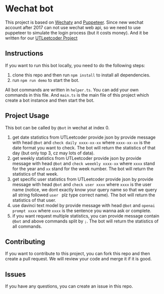 # Wechat bot

This project is based on [Wechaty](https://github.com/wechaty/wechaty) and [Puppeteer](https://github.com/padlocal). Since new wechat account after 2017 can not use wechat web api, so we need to use puppeteer to simulate the login process (but it costs money). And it be written for our [UTLeetcoder Project](https://github.com/XFTTech/UTLeetcoder)

## Instructions

If you want to run this bot locally, you need to do the following steps:
1. clone this repo and then run `npm install` to install all dependencies.
2. run `npm run demo` to start the bot.

All bot commands are written in `helper.ts`. You can add your own commands in this file. And `main.ts` is the main file of this project which create a bot instance and then start the bot.


## Project Usage

This bot can be called by `@bot` in wechat at index 0.

1. get date statistics from UTLeetcoder provide json by provide message with head `@bot` and `check daily xxxx-xx-xx` where `xxxx-xx-xx` is the date format you want to check. The bot will return the statistics of that day (but only top 3, cz may lots of data).
2. get weekly statistics from UTLeetcoder provide json by provide message with head `@bot` and `check weeekly xxxx-xx` where `xxxx` stand for the year and `xx` stand for the week number. The bot will return the statistics of that week.
3. get specific user statistics from UTLeetcoder provide json by provide message with head `@bot` and `check user xxxx` where `xxxx` is the user name (notice, we dont exactly know your query name so that we query all string followed `user ` plz type correct name). The bot will return the statistics of that user.
4. use davinci text model by provide message with head `@bot` and `openai prompt xxxx` where `xxxx` is the sentence you wanna ask or complete.
5. if you want request multiple statistics, you can provide message contain `@bot` and above commands split by `;`. The bot will return the statistics of all commands.

## Contributing

If you want to contribute to this project, you can fork this repo and then create a pull request. We will review your code and merge it if it is good.

## Issues

If you have any questions, you can create an issue in this repo.
